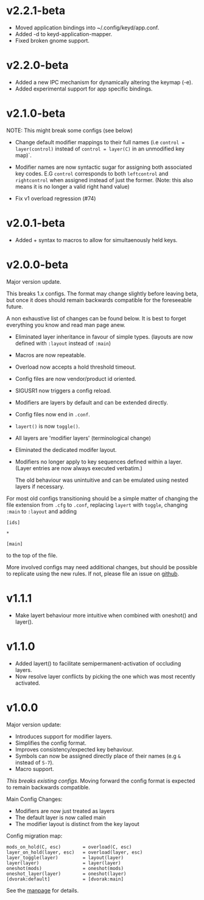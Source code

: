 # v2.2.1-beta

 - Moved application bindings into ~/.config/keyd/app.conf.
 - Added -d to keyd-application-mapper.
 - Fixed broken gnome support.

# v2.2.0-beta

 - Added a new IPC mechanism for dynamically altering the keymap (-e).
 - Added experimental support for app specific bindings.

# v2.1.0-beta

 NOTE: This might break some configs (see below)

 - Change default modifier mappings to their full names (i.e `control =
   layer(control)` instead of `control = layer(C)` in an unmodified key map)`.

 - Modifier names are now syntactic sugar for assigning both associated key
   codes.  E.G `control` corresponds to both `leftcontrol` and `rightcontrol`
   when assigned instead of just the former.  (Note: this also means it is no
   longer a valid right hand value)

 - Fix v1 overload regression (#74)

# v2.0.1-beta

 - Added + syntax to macros to allow for simultaenously held keys.

# v2.0.0-beta

Major version update.

This breaks 1.x configs. The format may change slightly before leaving beta,
but once it does should remain backwards compatible for the foreseeable future.

A non exhaustive list of changes can be found below. It is best to forget
everything you know and read man page anew.

- Eliminated layer inheritance in favour of simple types.
(layouts are now defined with `:layout` instead of `:main`)
- Macros are now repeatable.
- Overload now accepts a hold threshold timeout.
- Config files are now vendor/product id oriented.
- SIGUSR1 now triggers a config reload.
- Modifiers are layers by default and can be extended directly.
- Config files now end in `.conf`.
- `layert()` is now `toggle()`.
- All layers are 'modifier layers' (terminological change)
- Eliminated the dedicated modifer layout.
- Modifiers no longer apply to key sequences defined within a layer.
  (Layer entries are now always executed verbatim.)

  The old behaviour was unintuitive and can be emulated using nested
  layers if necessary.

For most old configs transitioning should be a simple matter of changing
the file extension from `.cfg` to `.conf`, replacing `layert` with
`toggle`, changing `:main` to `:layout` and adding

```
[ids]

*

[main]
```

to the top of the file.

More involved configs may need additional changes, but should be possible
to replicate using the new rules. If not, please file an issue on
[github](https://github.com/rvaiya/keyd/issues).

# v1.1.1

- Make layert behaviour more intuitive when combined with oneshot() and layer().

# v1.1.0

- Added layert() to facilitate semipermanent-activation of occluding layers.
- Now resolve layer conflicts by picking the one which was most recently activated.

# v1.0.0

Major version update:

- Introduces support for modifier layers.
- Simplifies the config format.
- Improves consistency/expected key behaviour.
- Symbols can now be assigned directly place of their names (e.g `&` instead of `S-7`).
- Macro support.

*This breaks existing configs*. Moving forward the config format is expected to
remain backwards compatible.

Main Config Changes:

- Modifiers are now just treated as layers
- The default layer is now called main
- The modifier layout is distinct from the key layout

Config migration map:

```
mods_on_hold(C, esc)        = overload(C, esc)
layer_on_hold(layer, esc)   = overload(layer, esc)
layer_toggle(layer)         = layout(layer)
layer(layer)                = layer(layer)
oneshot(mods)               = oneshot(mods)
oneshot_layer(layer)        = oneshot(layer)
[dvorak:default]            = [dvorak:main]
```

See the [manpage](man.md) for details.
